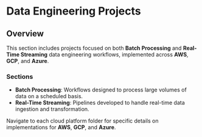 # Data Engineering Projects

## Overview
This section includes projects focused on both **Batch Processing** and **Real-Time Streaming** data engineering workflows, implemented across **AWS**, **GCP**, and **Azure**.

### Sections
- **Batch Processing**: Workflows designed to process large volumes of data on a scheduled basis.
- **Real-Time Streaming**: Pipelines developed to handle real-time data ingestion and transformation.

Navigate to each cloud platform folder for specific details on implementations for **AWS**, **GCP**, and **Azure**.
